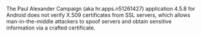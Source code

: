The Paul Alexander Campaign (aka hr.apps.n51261427) application 4.5.8 for Android does not verify X.509 certificates from SSL servers, which allows man-in-the-middle attackers to spoof servers and obtain sensitive information via a crafted certificate.